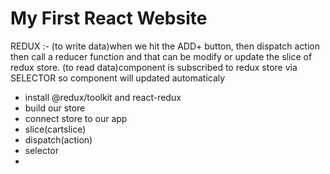 # My First React Website

<!--WEBSITE LAYOUT
Header
- Logo
- Nav Items
Talk is Cheap, Show me the Code! (Namaste-React) 3
Body
- Search
- Restaurant Container
 - Restaurant Card
 - Dish Name
 - Image
 - Restaurant Name
 - Rating
 - Cuisines
 - Time to Deliver

Footer
- Copyright
- Links
- Address
- Contact  -->

REDUX :-
(to write data)when we hit the ADD+ button, then dispatch action then call a reducer function and that can be modify or update the slice of redux store.
(to read data)component is subscribed to redux store via SELECTOR so component will updated automaticaly

- install @redux/toolkit and react-redux
- build our store
- connect store to our app
- slice(cartslice)
- dispatch(action)
- selector
-
